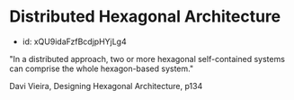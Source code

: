# Distributed Hexagonal Architecture
* id: xQU9idaFzfBcdjpHYjLg4

"In a distributed approach, two or more hexagonal self-contained systems can comprise the whole hexagon-based system."

Davi Vieira, Designing Hexagonal Architecture, p134